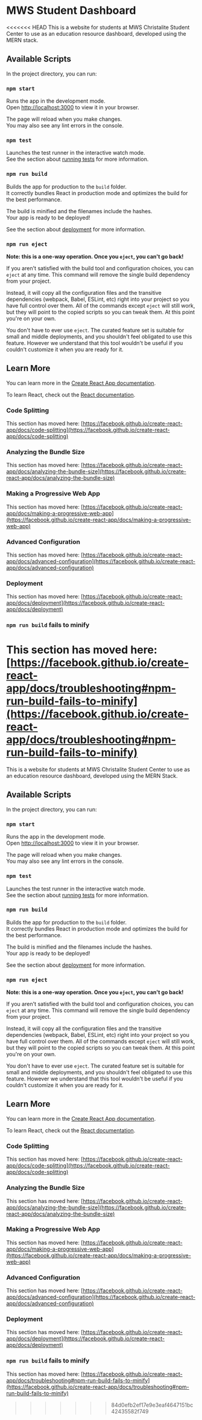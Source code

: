 # MWS Student Dashboard

<<<<<<< HEAD
 This is a website for students at MWS Christalite Student Center to use as an education resource dashboard, developed using the MERN stack.

 ## Available Scripts

 In the project directory, you can run:

 ### `npm start`

 Runs the app in the development mode.\
 Open [http://localhost:3000](http://localhost:3000) to view it in your browser.

 The page will reload when you make changes.\
 You may also see any lint errors in the console.

 ### `npm test`

 Launches the test runner in the interactive watch mode.\
 See the section about [running tests](https://facebook.github.io/create-react-app/docs/running-tests) for more information.

 ### `npm run build`

 Builds the app for production to the `build` folder.\
 It correctly bundles React in production mode and optimizes the build for the best performance.

 The build is minified and the filenames include the hashes.\
 Your app is ready to be deployed!

 See the section about [deployment](https://facebook.github.io/create-react-app/docs/deployment) for more information.

 ### `npm run eject`

 **Note: this is a one-way operation. Once you `eject`, you can't go back!**

 If you aren't satisfied with the build tool and configuration choices, you can `eject` at any time. This command will remove the single build dependency from your project.

 Instead, it will copy all the configuration files and the transitive dependencies (webpack, Babel, ESLint, etc) right into your project so you have full control over them. All of the commands except `eject` will still work, but they will point to the copied scripts so you can tweak them. At this point you're on your own.

 You don't have to ever use `eject`. The curated feature set is suitable for small and middle deployments, and you shouldn't feel obligated to use this feature. However we understand that this tool wouldn't be useful if you couldn't customize it when you are ready for it.

 ## Learn More

 You can learn more in the [Create React App documentation](https://facebook.github.io/create-react-app/docs/getting-started).

 To learn React, check out the [React documentation](https://reactjs.org/).

 ### Code Splitting

 This section has moved here: [https://facebook.github.io/create-react-app/docs/code-splitting](https://facebook.github.io/create-react-app/docs/code-splitting)

 ### Analyzing the Bundle Size

 This section has moved here: [https://facebook.github.io/create-react-app/docs/analyzing-the-bundle-size](https://facebook.github.io/create-react-app/docs/analyzing-the-bundle-size)

 ### Making a Progressive Web App

 This section has moved here: [https://facebook.github.io/create-react-app/docs/making-a-progressive-web-app](https://facebook.github.io/create-react-app/docs/making-a-progressive-web-app)

 ### Advanced Configuration

 This section has moved here: [https://facebook.github.io/create-react-app/docs/advanced-configuration](https://facebook.github.io/create-react-app/docs/advanced-configuration)

 ### Deployment

 This section has moved here: [https://facebook.github.io/create-react-app/docs/deployment](https://facebook.github.io/create-react-app/docs/deployment)

 ### `npm run build` fails to minify

 This section has moved here: [https://facebook.github.io/create-react-app/docs/troubleshooting#npm-run-build-fails-to-minify](https://facebook.github.io/create-react-app/docs/troubleshooting#npm-run-build-fails-to-minify)
=======
This is a website for students at MWS Christalite Student Center to use as an education resource dashboard, developed using the MERN Stack.

## Available Scripts

In the project directory, you can run:

### `npm start`

Runs the app in the development mode.\
Open [http://localhost:3000](http://localhost:3000) to view it in your browser.

The page will reload when you make changes.\
You may also see any lint errors in the console.

### `npm test`

Launches the test runner in the interactive watch mode.\
See the section about [running tests](https://facebook.github.io/create-react-app/docs/running-tests) for more information.

### `npm run build`

Builds the app for production to the `build` folder.\
It correctly bundles React in production mode and optimizes the build for the best performance.

The build is minified and the filenames include the hashes.\
Your app is ready to be deployed!

See the section about [deployment](https://facebook.github.io/create-react-app/docs/deployment) for more information.

### `npm run eject`

**Note: this is a one-way operation. Once you `eject`, you can't go back!**

If you aren't satisfied with the build tool and configuration choices, you can `eject` at any time. This command will remove the single build dependency from your project.

Instead, it will copy all the configuration files and the transitive dependencies (webpack, Babel, ESLint, etc) right into your project so you have full control over them. All of the commands except `eject` will still work, but they will point to the copied scripts so you can tweak them. At this point you're on your own.

You don't have to ever use `eject`. The curated feature set is suitable for small and middle deployments, and you shouldn't feel obligated to use this feature. However we understand that this tool wouldn't be useful if you couldn't customize it when you are ready for it.

## Learn More

You can learn more in the [Create React App documentation](https://facebook.github.io/create-react-app/docs/getting-started).

To learn React, check out the [React documentation](https://reactjs.org/).

### Code Splitting

This section has moved here: [https://facebook.github.io/create-react-app/docs/code-splitting](https://facebook.github.io/create-react-app/docs/code-splitting)

### Analyzing the Bundle Size

This section has moved here: [https://facebook.github.io/create-react-app/docs/analyzing-the-bundle-size](https://facebook.github.io/create-react-app/docs/analyzing-the-bundle-size)

### Making a Progressive Web App

This section has moved here: [https://facebook.github.io/create-react-app/docs/making-a-progressive-web-app](https://facebook.github.io/create-react-app/docs/making-a-progressive-web-app)

### Advanced Configuration

This section has moved here: [https://facebook.github.io/create-react-app/docs/advanced-configuration](https://facebook.github.io/create-react-app/docs/advanced-configuration)

### Deployment

This section has moved here: [https://facebook.github.io/create-react-app/docs/deployment](https://facebook.github.io/create-react-app/docs/deployment)

### `npm run build` fails to minify

This section has moved here: [https://facebook.github.io/create-react-app/docs/troubleshooting#npm-run-build-fails-to-minify](https://facebook.github.io/create-react-app/docs/troubleshooting#npm-run-build-fails-to-minify)
>>>>>>> 84d0efb2ef17e9e3eaf4647151bc42435582f749
